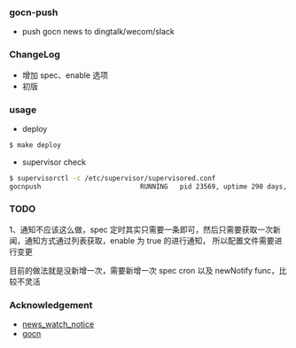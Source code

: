 ### gocn-push

- push gocn news to dingtalk/wecom/slack

### ChangeLog

- 增加 spec、enable 选项
- 初版

### usage

- deploy

```bash
$ make deploy
```

- supervisor check

```bash
$ supervisorctl -c /etc/supervisor/supervisored.conf
gocnpush                         RUNNING   pid 23569, uptime 290 days, 15:46:06
```

### TODO

1、通知不应该这么做，spec 定时其实只需要一条即可，然后只需要获取一次新闻，通知方式通过列表获取，enable 为 true 的进行通知，
所以配置文件需要进行变更

目前的做法就是没新增一次，需要新增一次 spec cron 以及 newNotify func，比较不灵活

### Acknowledgement

- [news_watch_notice](https://github.com/Han-Ya-Jun/news_watch_notice)
- [gocn](https://github.com/georgehao/gocn)
